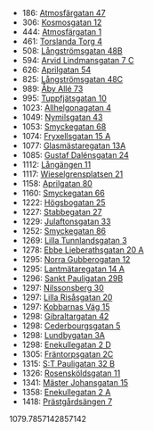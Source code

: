 - 186: [Atmosfärgatan 47](https://www.homeq.se/lagenhet/57858-3rum-goteborg-vastra-gotalands-lan-atmosfargatan/?ht_source=individual.57858&ht_container=search_results_list&ht_position=47&)
- 306: [Kosmosgatan 12](https://www.homeq.se/lagenhet/57859-3rum-goteborg-vastra-gotalands-lan-kosmosgatan/?ht_source=individual.57859&ht_container=search_results_list&ht_position=46&)
- 444: [Atmosfärgatan 1](https://www.homeq.se/lagenhet/57843-3rum-goteborg-vastra-gotalands-lan-atmosfargatan/?ht_source=individual.57843&ht_container=search_results_list&ht_position=45&)
- 461: [Torslanda Torg 4](https://www.homeq.se/lagenhet/56863-2rum-torslanda-vastra-gotalands-lan-torslanda-torg/?ht_source=individual.56863&ht_container=search_results_list&ht_position=52&)
- 508: [Långströmsgatan 48B](https://www.homeq.se/lagenhet/57158-2rum-goteborg-vastra-gotalands-lan-langstromsgatan/?ht_source=individual.57158&ht_container=search_results_list&ht_position=41&)
- 594: [Arvid Lindmansgatan 7 C](https://www.homeq.se/lagenhet/57291-2rum-goteborg-vastra-gotalands-lan-arvid-lindmansgatan/?ht_source=individual.57291&ht_container=search_results_list&ht_position=39&)
- 626: [Aprilgatan 54](https://www.homeq.se/lagenhet/58079-2rum-goteborg-vastra-gotalands-lan-aprilgatan/?ht_source=individual.58079&ht_container=search_results_list&ht_position=51&)
- 825: [Långströmsgatan 48C](https://www.homeq.se/lagenhet/58142-2rum-goteborg-vastra-gotalands-lan-langstromsgatan/?ht_source=individual.58142&ht_container=search_results_list&ht_position=43&)
- 989: [Åby Allé 73](https://www.homeq.se/lagenhet/58051-2rum-goteborg-vastra-gotalands-lan-aby-alle/?ht_source=individual.58051&ht_container=search_results_list&ht_position=1&)
- 995: [Tuppfjätsgatan 10](https://www.homeq.se/lagenhet/57281-4rum-vastra-frolunda-vastra-gotalands-lan-tuppfjatsgatan/?ht_source=individual.57281&ht_container=search_results_list&ht_position=3&)
- 1023: [Allhelgonagatan 4](https://www.homeq.se/lagenhet/58071-2rum-goteborg-vastra-gotalands-lan-allhelgonagatan/?ht_source=individual.58071&ht_container=search_results_list&ht_position=48&)
- 1049: [Nymilsgatan 43](https://www.homeq.se/lagenhet/57719-2rum-goteborg-vastra-gotalands-lan-nymilsgatan/?ht_source=individual.57719&ht_container=search_results_list&ht_position=5&)
- 1053: [Smyckegatan 68](https://www.homeq.se/lagenhet/58087-3rum-vastra-frolunda-vastra-gotalands-lan-smyckegatan/?ht_source=individual.58087&ht_container=search_results_list&ht_position=10&)
- 1074: [Fryxellsgatan 15 A](https://www.homeq.se/lagenhet/57460-2rum-goteborg-vastra-gotalands-lan-fryxellsgatan/?ht_source=individual.57460&ht_container=search_results_list&ht_position=38&)
- 1077: [Glasmästaregatan 13A](https://www.homeq.se/lagenhet/58124-3rum-goteborg-vastra-gotalands-lan-glasmastaregatan/?ht_source=individual.58124&ht_container=search_results_list&ht_position=12&)
- 1085: [Gustaf Dalénsgatan 24](https://www.homeq.se/lagenhet/57679-2rum-goteborg-vastra-gotalands-lan-gustaf-dalensgatan/?ht_source=individual.57679&ht_container=search_results_list&ht_position=37&)
- 1112: [Långängen 11](https://www.homeq.se/lagenhet/57677-2rum-goteborg-vastra-gotalands-lan-langangen/?ht_source=individual.57677&ht_container=search_results_list&ht_position=32&)
- 1117: [Wieselgrensplatsen 21](https://www.homeq.se/lagenhet/57873-2rum-goteborg-vastra-gotalands-lan-wieselgrensplatsen/?ht_source=individual.57873&ht_container=search_results_list&ht_position=35&)
- 1158: [Aprilgatan 80](https://www.homeq.se/lagenhet/58081-2rum-goteborg-vastra-gotalands-lan-aprilgatan/?ht_source=individual.58081&ht_container=search_results_list&ht_position=50&)
- 1160: [Smyckegatan 66](https://www.homeq.se/lagenhet/58088-2rum-vastra-frolunda-vastra-gotalands-lan-smyckegatan/?ht_source=individual.58088&ht_container=search_results_list&ht_position=9&)
- 1222: [Högsbogatan 25](https://www.homeq.se/lagenhet/56440-2rum-goteborg-vastra-gotalands-lan-hogsbogatan/?ht_source=individual.56440&ht_container=search_results_list&ht_position=13&)
- 1227: [Stabbegatan 27](https://www.homeq.se/lagenhet/54249-2rum-goteborg-vastra-gotalands-lan-stabbegatan/?ht_source=individual.54249&ht_container=search_results_list&ht_position=31&)
- 1229: [Julaftonsgatan 33](https://www.homeq.se/lagenhet/58070-3rum-goteborg-vastra-gotalands-lan-julaftonsgatan/?ht_source=individual.58070&ht_container=search_results_list&ht_position=49&)
- 1252: [Smyckegatan 86](https://www.homeq.se/lagenhet/56490-2rum-vastra-frolunda-vastra-gotalands-lan-smyckegatan/?ht_source=individual.56490&ht_container=search_results_list&ht_position=11&)
- 1269: [Lilla Tunnlandsgatan 3](https://www.homeq.se/lagenhet/56749-2rum-goteborg-vastra-gotalands-lan-lilla-tunnlandsgatan/?ht_source=individual.56749&ht_container=search_results_list&ht_position=6&)
- 1278: [Ebbe Lieberathsgatan 20 A](https://www.homeq.se/lagenhet/56818-2rum-goteborg-vastra-gotalands-lan-ebbe-lieberathsgatan/?ht_source=individual.56818&ht_container=search_results_list&ht_position=8&)
- 1295: [Norra Gubberogatan 12](https://www.homeq.se/lagenhet/57294-2rum-goteborg-vastra-gotalands-lan-norra-gubberogatan/?ht_source=individual.57294&ht_container=search_results_list&ht_position=26&)
- 1295: [Lantmätaregatan 14 A](https://www.homeq.se/lagenhet/57678-2rum-goteborg-vastra-gotalands-lan-lantmataregatan/?ht_source=individual.57678&ht_container=search_results_list&ht_position=36&)
- 1296: [Sankt Pauligatan 29B](https://www.homeq.se/lagenhet/58118-2rum-goteborg-vastra-gotalands-lan-sankt-pauligatan/?ht_source=individual.58118&ht_container=search_results_list&ht_position=21&)
- 1297: [Nilssonsberg 30](https://www.homeq.se/lagenhet/57810-2rum-goteborg-vastra-gotalands-lan-nilssonsberg/?ht_source=individual.57810&ht_container=search_results_list&ht_position=17&)
- 1297: [Lilla Risåsgatan 20](https://www.homeq.se/lagenhet/57812-3rum-goteborg-vastra-gotalands-lan-lilla-risasgatan/?ht_source=individual.57812&ht_container=search_results_list&ht_position=18&)
- 1297: [Kobbarnas Väg 15](https://www.homeq.se/lagenhet/58042-2rum-goteborg-vastra-gotalands-lan-kobbarnas-vag/?ht_source=individual.58042&ht_container=search_results_list&ht_position=24&)
- 1298: [Gibraltargatan 42](https://www.homeq.se/lagenhet/54220-2rum-goteborg-vastra-gotalands-lan-gibraltargatan/?ht_source=individual.54220&ht_container=search_results_list&ht_position=15&)
- 1298: [Cederbourgsgatan 5](https://www.homeq.se/lagenhet/49021-2rum-goteborg-vastra-gotalands-lan-cederbourgsgatan/?ht_source=individual.49021&ht_container=search_results_list&ht_position=16&)
- 1298: [Lundbygatan 3A](https://www.homeq.se/lagenhet/56890-2rum-goteborg-vastra-gotalands-lan-lundbygatan/?ht_source=individual.56890&ht_container=search_results_list&ht_position=27&)
- 1298: [Enekullegatan 2 D](https://www.homeq.se/lagenhet/52974-2rum-goteborg-vastra-gotalands-lan-enekullegatan/?ht_source=individual.52974&ht_container=search_results_list&ht_position=30&)
- 1305: [Fräntorpsgatan 2C](https://www.homeq.se/lagenhet/57279-2rum-goteborg-vastra-gotalands-lan-frantorpsgatan/?ht_source=individual.57279&ht_container=search_results_list&ht_position=42&)
- 1315: [S:T Pauligatan 32 B](https://www.homeq.se/lagenhet/58121-3rum-goteborg-vastra-gotalands-lan-s:t-pauligatan/?ht_source=individual.58121&ht_container=search_results_list&ht_position=20&)
- 1326: [Rosensköldsgatan 11](https://www.homeq.se/lagenhet/58003-2rum-goteborg-vastra-gotalands-lan-rosenskoldsgatan/?ht_source=individual.58003&ht_container=search_results_list&ht_position=14&)
- 1341: [Mäster Johansgatan 15](https://www.homeq.se/lagenhet/58044-2rum-goteborg-vastra-gotalands-lan-master-johansgatan/?ht_source=individual.58044&ht_container=search_results_list&ht_position=25&)
- 1358: [Enekullegatan 2 A](https://www.homeq.se/lagenhet/54976-2rum-goteborg-vastra-gotalands-lan-enekullegatan/?ht_source=individual.54976&ht_container=search_results_list&ht_position=28&)
- 1418: [Prästgårdsängen 7](https://www.homeq.se/lagenhet/55549-2rum-goteborg-vastra-gotalands-lan-prastgardsangen/?ht_source=individual.55549&ht_container=search_results_list&ht_position=19&)

1079.7857142857142
